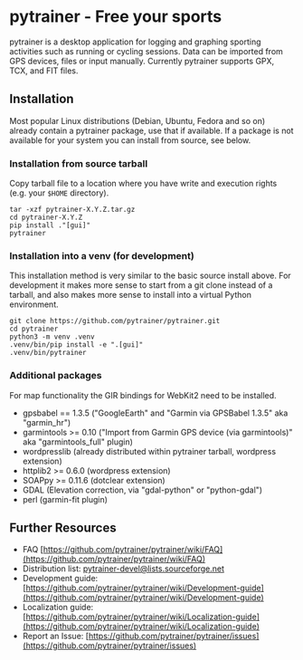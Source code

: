 # pytrainer - Free your sports
pytrainer is a desktop application for logging and graphing sporting
activities such as running or cycling sessions. Data can be imported from GPS
devices, files or input manually. Currently pytrainer supports GPX, TCX, and
FIT files.

## Installation
Most popular Linux distributions (Debian, Ubuntu, Fedora and so on) already
contain a pytrainer package, use that if available. If a package is not
available for your system you can install from source, see below.

### Installation from source tarball
Copy tarball file to a location where you have write and execution rights (e.g. your `$HOME` directory).

```shell
tar -xzf pytrainer-X.Y.Z.tar.gz
cd pytrainer-X.Y.Z
pip install ."[gui]"
pytrainer
```

### Installation into a venv (for development)
This installation method is very similar to the basic source install above.
For development it makes more sense to start from a git clone instead of a
tarball, and also makes more sense to install into a virtual Python
environment.

```shell
git clone https://github.com/pytrainer/pytrainer.git
cd pytrainer
python3 -m venv .venv
.venv/bin/pip install -e ".[gui]"
.venv/bin/pytrainer
```

### Additional packages
For map functionality the GIR bindings for WebKit2 need to be installed.

* gpsbabel == 1.3.5 ("GoogleEarth" and "Garmin via GPSBabel 1.3.5" aka "garmin_hr")
* garmintools >= 0.10 ("Import from Garmin GPS device (via garmintools)" aka "garmintools_full" plugin)
* wordpresslib (already distributed within pytrainer tarball, wordpress extension)
* httplib2 >= 0.6.0 (wordpress extension)
* SOAPpy >= 0.11.6 (dotclear extension)
* GDAL (Elevation correction, via "gdal-python" or "python-gdal")
* perl (garmin-fit plugin)

## Further Resources
* FAQ [https://github.com/pytrainer/pytrainer/wiki/FAQ](https://github.com/pytrainer/pytrainer/wiki/FAQ)
* Distribution list: pytrainer-devel@lists.sourceforge.net
* Development guide: [https://github.com/pytrainer/pytrainer/wiki/Development-guide](https://github.com/pytrainer/pytrainer/wiki/Development-guide)
* Localization guide: [https://github.com/pytrainer/pytrainer/wiki/Localization-guide](https://github.com/pytrainer/pytrainer/wiki/Localization-guide)
* Report an Issue: [https://github.com/pytrainer/pytrainer/issues](https://github.com/pytrainer/pytrainer/issues)
